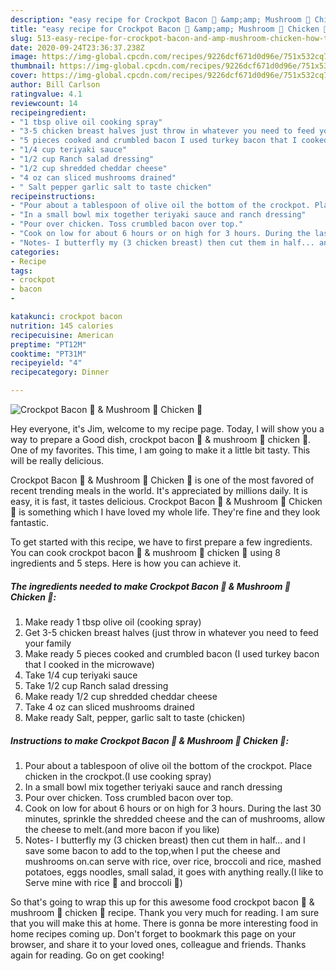 ```yaml
---
description: "easy recipe for Crockpot Bacon 🥓 &amp;amp; Mushroom 🍄 Chicken 🐔 | how to make easy Crockpot Bacon 🥓 &amp;amp; Mushroom 🍄 Chicken 🐔"
title: "easy recipe for Crockpot Bacon 🥓 &amp;amp; Mushroom 🍄 Chicken 🐔 | how to make easy Crockpot Bacon 🥓 &amp;amp; Mushroom 🍄 Chicken 🐔"
slug: 513-easy-recipe-for-crockpot-bacon-and-amp-mushroom-chicken-how-to-make-easy-crockpot-bacon-and-amp-mushroom-chicken
date: 2020-09-24T23:36:37.238Z
image: https://img-global.cpcdn.com/recipes/9226dcf671d0d96e/751x532cq70/crockpot-bacon-🥓-mushroom-🍄-chicken-🐔-recipe-main-photo.jpg
thumbnail: https://img-global.cpcdn.com/recipes/9226dcf671d0d96e/751x532cq70/crockpot-bacon-🥓-mushroom-🍄-chicken-🐔-recipe-main-photo.jpg
cover: https://img-global.cpcdn.com/recipes/9226dcf671d0d96e/751x532cq70/crockpot-bacon-🥓-mushroom-🍄-chicken-🐔-recipe-main-photo.jpg
author: Bill Carlson
ratingvalue: 4.1
reviewcount: 14
recipeingredient:
- "1 tbsp olive oil cooking spray"
- "3-5 chicken breast halves just throw in whatever you need to feed your family"
- "5 pieces cooked and crumbled bacon I used turkey bacon that I cooked in the microwave"
- "1/4 cup teriyaki sauce"
- "1/2 cup Ranch salad dressing"
- "1/2 cup shredded cheddar cheese"
- "4 oz can sliced mushrooms drained"
- " Salt pepper garlic salt to taste chicken"
recipeinstructions:
- "Pour about a tablespoon of olive oil the bottom of the crockpot. Place chicken in the crockpot.(I use cooking spray)"
- "In a small bowl mix together teriyaki sauce and ranch dressing"
- "Pour over chicken. Toss crumbled bacon over top."
- "Cook on low for about 6 hours or on high for 3 hours. During the last 30 minutes, sprinkle the shredded cheese and the can of mushrooms, allow the cheese to melt.(and more bacon if you like)"
- "Notes- I butterfly my (3 chicken breast) then cut them in half... and I save some bacon to add to the top,when I put the cheese and mushrooms on.can serve with rice, over rice, broccoli and rice, mashed potatoes, eggs noodles, small salad, it goes with anything really.(I like to Serve mine with rice 🍚 and broccoli 🥦)"
categories:
- Recipe
tags:
- crockpot
- bacon
- 

katakunci: crockpot bacon  
nutrition: 145 calories
recipecuisine: American
preptime: "PT12M"
cooktime: "PT31M"
recipeyield: "4"
recipecategory: Dinner

---
```



![Crockpot Bacon 🥓 &amp; Mushroom 🍄 Chicken 🐔](https://img-global.cpcdn.com/recipes/9226dcf671d0d96e/751x532cq70/crockpot-bacon-🥓-mushroom-🍄-chicken-🐔-recipe-main-photo.jpg)

Hey everyone, it's Jim, welcome to my recipe page. Today, I will show you a way to prepare a Good dish, crockpot bacon 🥓 &amp; mushroom 🍄 chicken 🐔. One of my favorites. This time, I am going to make it a little bit tasty. This will be really delicious.



Crockpot Bacon 🥓 &amp; Mushroom 🍄 Chicken 🐔 is one of the most favored of recent trending meals in the world. It's appreciated by millions daily. It is easy, it is fast, it tastes delicious. Crockpot Bacon 🥓 &amp; Mushroom 🍄 Chicken 🐔 is something which I have loved my whole life. They're fine and they look fantastic.


To get started with this recipe, we have to first prepare a few ingredients. You can cook crockpot bacon 🥓 &amp; mushroom 🍄 chicken 🐔 using 8 ingredients and 5 steps. Here is how you can achieve it.

<!--inarticleads1-->

##### The ingredients needed to make Crockpot Bacon 🥓 &amp; Mushroom 🍄 Chicken 🐔:

1. Make ready 1 tbsp olive oil (cooking spray)
1. Get 3-5 chicken breast halves (just throw in whatever you need to feed your family
1. Make ready 5 pieces cooked and crumbled bacon (I used turkey bacon that I cooked in the microwave)
1. Take 1/4 cup teriyaki sauce
1. Take 1/2 cup Ranch salad dressing
1. Make ready 1/2 cup shredded cheddar cheese
1. Take 4 oz can sliced mushrooms drained
1. Make ready  Salt, pepper, garlic salt to taste (chicken)




<!--inarticleads2-->

##### Instructions to make Crockpot Bacon 🥓 &amp; Mushroom 🍄 Chicken 🐔:

1. Pour about a tablespoon of olive oil the bottom of the crockpot. Place chicken in the crockpot.(I use cooking spray)
1. In a small bowl mix together teriyaki sauce and ranch dressing
1. Pour over chicken. Toss crumbled bacon over top.
1. Cook on low for about 6 hours or on high for 3 hours. During the last 30 minutes, sprinkle the shredded cheese and the can of mushrooms, allow the cheese to melt.(and more bacon if you like)
1. Notes- I butterfly my (3 chicken breast) then cut them in half... and I save some bacon to add to the top,when I put the cheese and mushrooms on.can serve with rice, over rice, broccoli and rice, mashed potatoes, eggs noodles, small salad, it goes with anything really.(I like to Serve mine with rice 🍚 and broccoli 🥦)




So that's going to wrap this up for this awesome food crockpot bacon 🥓 &amp; mushroom 🍄 chicken 🐔 recipe. Thank you very much for reading. I am sure that you will make this at home. There is gonna be more interesting food in home recipes coming up. Don't forget to bookmark this page on your browser, and share it to your loved ones, colleague and friends. Thanks again for reading. Go on get cooking!
